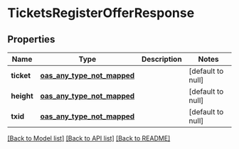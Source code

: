 # TicketsRegisterOfferResponse
## Properties

| Name | Type | Description | Notes |
|------------ | ------------- | ------------- | -------------|
| **ticket** | [**oas_any_type_not_mapped**](.md) |  | [default to null] |
| **height** | [**oas_any_type_not_mapped**](.md) |  | [default to null] |
| **txid** | [**oas_any_type_not_mapped**](.md) |  | [default to null] |

[[Back to Model list]](../README.md#documentation-for-models) [[Back to API list]](../README.md#documentation-for-api-endpoints) [[Back to README]](../README.md)

